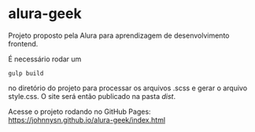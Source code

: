 # alura-geek

Projeto proposto pela Alura para aprendizagem de desenvolvimento frontend.

É necessário rodar um 

```
gulp build
```

no diretório do projeto para processar os arquivos .scss e gerar o arquivo style.css. O site será então publicado na pasta *dist*.

Acesse o projeto rodando no GitHub Pages: https://johnnysn.github.io/alura-geek/index.html
